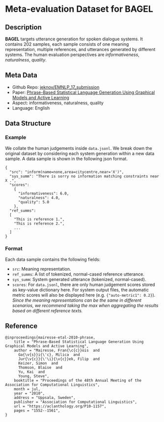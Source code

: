 # Meta-evaluation Dataset for BAGEL

## Description
**BAGEL** targets utterance generation for spoken
dialogue systems. It contains 202 samples, each sample consists of one
meaning representation, multiple references, and utterances generated by different systems. The human evaluation perspectives are *informativeness*, *naturalness*, *quality*.


## Meta Data
* Github Repo: [jeknov/EMNLP_17_submission](https://github.com/jeknov/EMNLP_17_submission)
* Paper: [Phrase-Based Statistical Language Generation Using Graphical Models and Active Learning](https://aclanthology.org/P10-1157/)
* Aspect: informativeness, naturalness, quality
* Language: English

## Data Structure
### Example
We collate the human judgements inside `data.jsonl`. We break down the original dataset by considering each system generation within a new data sample. A data sample is shown in the following json format.

```
{
  "src": "inform(name=none,area=citycentre,near='X')",
  "sys_summ": "There is sorry no information matching constraints near X .",
  "scores": 
    {
      "informativeness": 6.0, 
      "naturalness": 4.0, 
      "quality": 5.0
    },
  "ref_summs": 
  [
    "This is reference 1.",
    "This is reference 2.",
    ...
  ]
}
```

### Format
Each data sample contains the following fields:
* `src`: Meaning representation.
* `ref_summs`: A list of tokenized, normal-cased reference utterance.
* `sys_summ`: System generated utterance (tokenized, normal-cased).   
* `scores`: For `data.jsonl`, there are only human judgement scores stored as key-value dictionary here. For system output files, the automatic metric scores will also be displayed here (e.g. `{"auto-metric1": 0.2}`). *Since the meaning representations can be the same in different scenarios, we recommend taking the max when aggregating the results based on different reference texts.*


## Reference
```
@inproceedings{mairesse-etal-2010-phrase,
    title = "Phrase-Based Statistical Language Generation Using Graphical Models and Active Learning",
    author = "Mairesse, Fran{\c{c}}ois  and
      Ga{\v{s}}i{\'c}, Milica  and
      Jur{\v{c}}{\'\i}{\v{c}}ek, Filip  and
      Keizer, Simon  and
      Thomson, Blaise  and
      Yu, Kai  and
      Young, Steve",
    booktitle = "Proceedings of the 48th Annual Meeting of the Association for Computational Linguistics",
    month = jul,
    year = "2010",
    address = "Uppsala, Sweden",
    publisher = "Association for Computational Linguistics",
    url = "https://aclanthology.org/P10-1157",
    pages = "1552--1561",
}
```